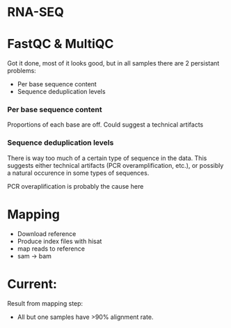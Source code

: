 # RNA-SEQ

# FastQC & MultiQC
Got it done, most of it looks good, but in all samples there are 2 persistant problems:
- Per base sequence content
- Sequence deduplication levels

### Per base sequence content
Proportions of each base are off.
Could suggest a technical artifacts

### Sequence deduplication levels
There is way too much of a certain type of sequence in the data.
This suggests either technical artifacts (PCR overamplification, etc.), or possibly a natural occurence in some types of sequences.

PCR overaplification is probably the cause here

# Mapping

- Download reference
- Produce index files with hisat
- map reads to reference
- sam -> bam

# Current:
Result from mapping step:
- All but one samples have >90% alignment rate.

